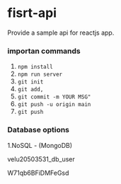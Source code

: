 # fisrt-api

Provide a sample api for 
reactjs app.



### importan commands


1. `npm install`
2. `npm run server`
3. `git init`
4. `git add,`
5. `git commit -m YOUR MSG"`
6. `git push -u origin main`
7. `git push`


### Database options

1.NoSQL - (MongoDB)



velu20503531_db_user

W71qb6BFiDMFeGsd